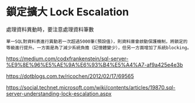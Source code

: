 # 鎖定擴大 Lock Escalation

處理資料異動時，要注意處理資料筆數


```
單一SQL對資料表進行異動若一次超過5000筆(預設值)，則資料庫會啟動保護機制，將鎖定的等級進行提升。一方面是為了減少系統負擔（記憶體變少），但另一方面增加了系統blocking。
```

https://medium.com/codxfrankenstein/sql-server-%E9%8E%96%E5%AE%9A%E6%93%B4%E5%A4%A7-af9a425e4e3b

https://dotblogs.com.tw/ricochen/2012/02/17/69565

https://social.technet.microsoft.com/wiki/contents/articles/19870.sql-server-understanding-lock-escalation.aspx


